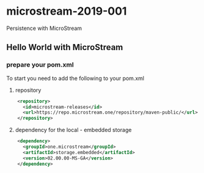 # microstream-2019-001
Persistence with MicroStream 


## Hello World with MicroStream

### prepare your pom.xml
To start you need to add the following to your pom.xml

1) repository

```xml
    <repository>
      <id>microstream-releases</id>
      <url>https://repo.microstream.one/repository/maven-public/</url>
    </repository>
```

2) dependency for the local - embedded storage

```xml
    <dependency>
      <groupId>one.microstream</groupId>
      <artifactId>storage.embedded</artifactId>
      <version>02.00.00-MS-GA</version>
    </dependency>
```

